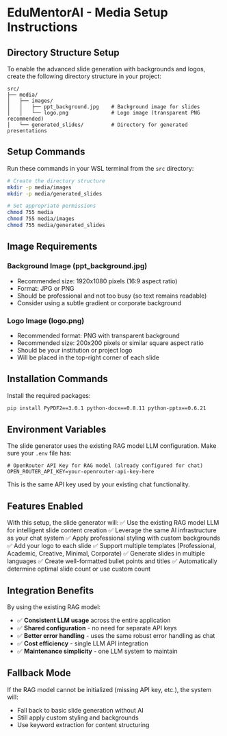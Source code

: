 # EduMentorAI - Media Setup Instructions

## Directory Structure Setup

To enable the advanced slide generation with backgrounds and logos, create the following directory structure in your project:

```
src/
├── media/
│   ├── images/
│   │   ├── ppt_background.jpg    # Background image for slides
│   │   └── logo.png              # Logo image (transparent PNG recommended)
│   └── generated_slides/         # Directory for generated presentations
```

## Setup Commands

Run these commands in your WSL terminal from the `src` directory:

```bash
# Create the directory structure
mkdir -p media/images
mkdir -p media/generated_slides

# Set appropriate permissions
chmod 755 media
chmod 755 media/images
chmod 755 media/generated_slides
```

## Image Requirements

### Background Image (ppt_background.jpg)
- Recommended size: 1920x1080 pixels (16:9 aspect ratio)
- Format: JPG or PNG
- Should be professional and not too busy (so text remains readable)
- Consider using a subtle gradient or corporate background

### Logo Image (logo.png)
- Recommended format: PNG with transparent background
- Recommended size: 200x200 pixels or similar square aspect ratio
- Should be your institution or project logo
- Will be placed in the top-right corner of each slide

## Installation Commands

Install the required packages:

```bash
pip install PyPDF2==3.0.1 python-docx==0.8.11 python-pptx==0.6.21
```

## Environment Variables

The slide generator uses the existing RAG model LLM configuration. 
Make sure your `.env` file has:

```env
# OpenRouter API Key for RAG model (already configured for chat)
OPEN_ROUTER_API_KEY=your-openrouter-api-key-here
```

This is the same API key used by your existing chat functionality.

## Features Enabled

With this setup, the slide generator will:
✅ Use the existing RAG model LLM for intelligent slide content creation
✅ Leverage the same AI infrastructure as your chat system
✅ Apply professional styling with custom backgrounds
✅ Add your logo to each slide
✅ Support multiple templates (Professional, Academic, Creative, Minimal, Corporate)
✅ Generate slides in multiple languages
✅ Create well-formatted bullet points and titles
✅ Automatically determine optimal slide count or use custom count

## Integration Benefits

By using the existing RAG model:
- ✅ **Consistent LLM usage** across the entire application
- ✅ **Shared configuration** - no need for separate API keys
- ✅ **Better error handling** - uses the same robust error handling as chat
- ✅ **Cost efficiency** - single LLM API integration
- ✅ **Maintenance simplicity** - one LLM system to maintain

## Fallback Mode

If the RAG model cannot be initialized (missing API key, etc.), the system will:
- Fall back to basic slide generation without AI
- Still apply custom styling and backgrounds
- Use keyword extraction for content structuring